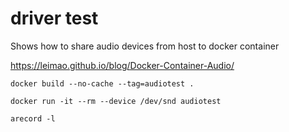 # driver test

Shows how to share audio devices from host to docker container

https://leimao.github.io/blog/Docker-Container-Audio/

`docker build --no-cache --tag=audiotest .`


`docker run -it --rm --device /dev/snd audiotest`

`arecord -l`
